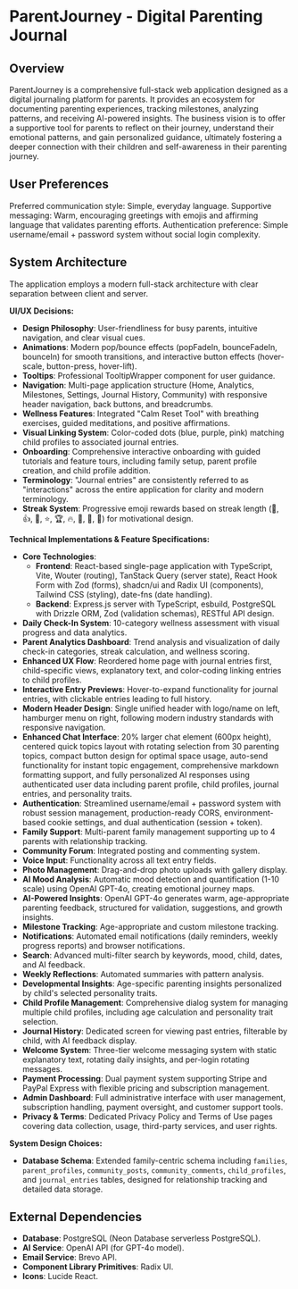 # ParentJourney - Digital Parenting Journal

## Overview
ParentJourney is a comprehensive full-stack web application designed as a digital journaling platform for parents. It provides an ecosystem for documenting parenting experiences, tracking milestones, analyzing patterns, and receiving AI-powered insights. The business vision is to offer a supportive tool for parents to reflect on their journey, understand their emotional patterns, and gain personalized guidance, ultimately fostering a deeper connection with their children and self-awareness in their parenting journey.

## User Preferences
Preferred communication style: Simple, everyday language.
Supportive messaging: Warm, encouraging greetings with emojis and affirming language that validates parenting efforts.
Authentication preference: Simple username/email + password system without social login complexity.

## System Architecture
The application employs a modern full-stack architecture with clear separation between client and server.

**UI/UX Decisions:**
- **Design Philosophy**: User-friendliness for busy parents, intuitive navigation, and clear visual cues.
- **Animations**: Modern pop/bounce effects (popFadeIn, bounceFadeIn, bounceIn) for smooth transitions, and interactive button effects (hover-scale, button-press, hover-lift).
- **Tooltips**: Professional TooltipWrapper component for user guidance.
- **Navigation**: Multi-page application structure (Home, Analytics, Milestones, Settings, Journal History, Community) with responsive header navigation, back buttons, and breadcrumbs.
- **Wellness Features**: Integrated "Calm Reset Tool" with breathing exercises, guided meditations, and positive affirmations.
- **Visual Linking System**: Color-coded dots (blue, purple, pink) matching child profiles to associated journal entries.
- **Onboarding**: Comprehensive interactive onboarding with guided tutorials and feature tours, including family setup, parent profile creation, and child profile addition.
- **Terminology**: "Journal entries" are consistently referred to as "interactions" across the entire application for clarity and modern terminology.
- **Streak System**: Progressive emoji rewards based on streak length (🌱, 👍, 💪, ⭐, 🏆, 🔥, 🚀, 💎, 👑) for motivational design.

**Technical Implementations & Feature Specifications:**
- **Core Technologies**:
    - **Frontend**: React-based single-page application with TypeScript, Vite, Wouter (routing), TanStack Query (server state), React Hook Form with Zod (forms), shadcn/ui and Radix UI (components), Tailwind CSS (styling), date-fns (date handling).
    - **Backend**: Express.js server with TypeScript, esbuild, PostgreSQL with Drizzle ORM, Zod (validation schemas), RESTful API design.
- **Daily Check-In System**: 10-category wellness assessment with visual progress and data analytics.
- **Parent Analytics Dashboard**: Trend analysis and visualization of daily check-in categories, streak calculation, and wellness scoring.
- **Enhanced UX Flow**: Reordered home page with journal entries first, child-specific views, explanatory text, and color-coding linking entries to child profiles.
- **Interactive Entry Previews**: Hover-to-expand functionality for journal entries, with clickable entries leading to full history.
- **Modern Header Design**: Single unified header with logo/name on left, hamburger menu on right, following modern industry standards with responsive navigation.
- **Enhanced Chat Interface**: 20% larger chat element (600px height), centered quick topics layout with rotating selection from 30 parenting topics, compact button design for optimal space usage, auto-send functionality for instant topic engagement, comprehensive markdown formatting support, and fully personalized AI responses using authenticated user data including parent profile, child profiles, journal entries, and personality traits.
- **Authentication**: Streamlined username/email + password system with robust session management, production-ready CORS, environment-based cookie settings, and dual authentication (session + token).
- **Family Support**: Multi-parent family management supporting up to 4 parents with relationship tracking.
- **Community Forum**: Integrated posting and commenting system.
- **Voice Input**: Functionality across all text entry fields.
- **Photo Management**: Drag-and-drop photo uploads with gallery display.
- **AI Mood Analysis**: Automatic mood detection and quantification (1-10 scale) using OpenAI GPT-4o, creating emotional journey maps.
- **AI-Powered Insights**: OpenAI GPT-4o generates warm, age-appropriate parenting feedback, structured for validation, suggestions, and growth insights.
- **Milestone Tracking**: Age-appropriate and custom milestone tracking.
- **Notifications**: Automated email notifications (daily reminders, weekly progress reports) and browser notifications.
- **Search**: Advanced multi-filter search by keywords, mood, child, dates, and AI feedback.
- **Weekly Reflections**: Automated summaries with pattern analysis.
- **Developmental Insights**: Age-specific parenting insights personalized by child's selected personality traits.
- **Child Profile Management**: Comprehensive dialog system for managing multiple child profiles, including age calculation and personality trait selection.
- **Journal History**: Dedicated screen for viewing past entries, filterable by child, with AI feedback display.
- **Welcome System**: Three-tier welcome messaging system with static explanatory text, rotating daily insights, and per-login rotating messages.
- **Payment Processing**: Dual payment system supporting Stripe and PayPal Express with flexible pricing and subscription management.
- **Admin Dashboard**: Full administrative interface with user management, subscription handling, payment oversight, and customer support tools.
- **Privacy & Terms**: Dedicated Privacy Policy and Terms of Use pages covering data collection, usage, third-party services, and user rights.

**System Design Choices:**
- **Database Schema**: Extended family-centric schema including `families`, `parent_profiles`, `community_posts`, `community_comments`, `child_profiles`, and `journal_entries` tables, designed for relationship tracking and detailed data storage.

## External Dependencies
- **Database**: PostgreSQL (Neon Database serverless PostgreSQL).
- **AI Service**: OpenAI API (for GPT-4o model).
- **Email Service**: Brevo API.
- **Component Library Primitives**: Radix UI.
- **Icons**: Lucide React.